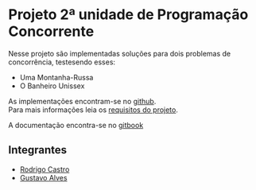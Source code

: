 # Projeto 2ª unidade de Programação Concorrente

Nesse projeto são implementadas soluções para dois problemas de concorrência, testesendo esses:

* Uma Montanha-Russa
* O Banheiro Unissex

As implementações encontram-se no [github](https://github.com/rodrigondec/Sincronizacao-Prog-Concorrente).  
Para mais informações leia os [requisitos do projeto](https://github.com/rodrigondec/Sincronizacao-Prog-Concorrente/blob/master/Trabalho-Sincronizao.pdf).

A documentação encontra-se no [gitbook](https://www.gitbook.com/book/rodrigondec/sincronizacao-programacao-concorrente)

## Integrantes

* [Rodrigo Castro](https://github.com/rodrigondec)
* [Gustavo Alves](https://github.com/gustavowl)



